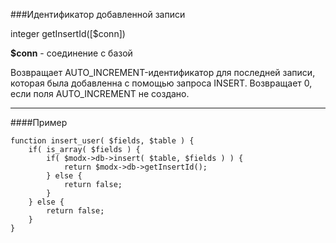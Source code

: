 ###Идентификатор добавленной записи

integer getInsertId([$conn])

**$conn** - соединение с базой

Возвращает AUTO_INCREMENT-идентификатор для последней записи, которая была добавленна с помощью запроса INSERT. Возвращает 0, если поля AUTO_INCREMENT не создано.

***

####Пример

	function insert_user( $fields, $table ) {  
		if( is_array( $fields ) {  
			if( $modx->db->insert( $table, $fields ) ) {  
				return $modx->db->getInsertId();  
			} else {  
				return false;  
			}  
		} else {  
			return false;  
		}  
	}